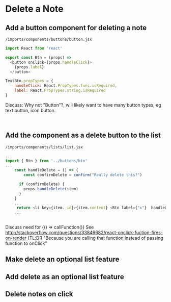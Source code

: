 # Delete a Note


## Add a button component for deleting a note

``` /imports/components/buttons/button.jsx ```

```js
import React from 'react'

export const Btn = (props) =>
  <button onClick={props.handleClick}>
    {props.label}
  </button>

TextBtn.propTypes = {
	handleClick: React.PropTypes.func.isRequired,
	label: React.PropTypes.string.isRequired
}
```
Discuss: Why not "Button"?, will likely want to have many button types, eg text button, icon button.


``` ```

## Add the component as a delete button to the list

``` /imports/components/lists/list.jsx ```

```js
...
import { Btn } from '../buttons/btn'
...
	const handleDelete = () => {
		const confirmDelete = confirm("Really delete this?")

 	  if (confirmDelete) {
 	  	props.handleDelete(item)
 	  }
	}
    ...
     return <li key={item._id}>{item.content} <Btn label={"x"}  handleClick={()=> handleDelete(item)} /></li>
    ...
    
```

Discuss need for {() => callFunction()} See http://stackoverflow.com/questions/33846682/react-onclick-fuction-fires-on-render (TL;DR "Because you are calling that function instead of passing function to onClick"

## Make delete an optional list feature

## Add delete as an optional list feature

## Delete notes on click


